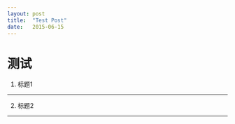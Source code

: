```yaml
---
layout: post
title:  "Test Post"
date:   2015-06-15
---
```




测试
=====


1.  标题1
--------


2. 标题2
---------
